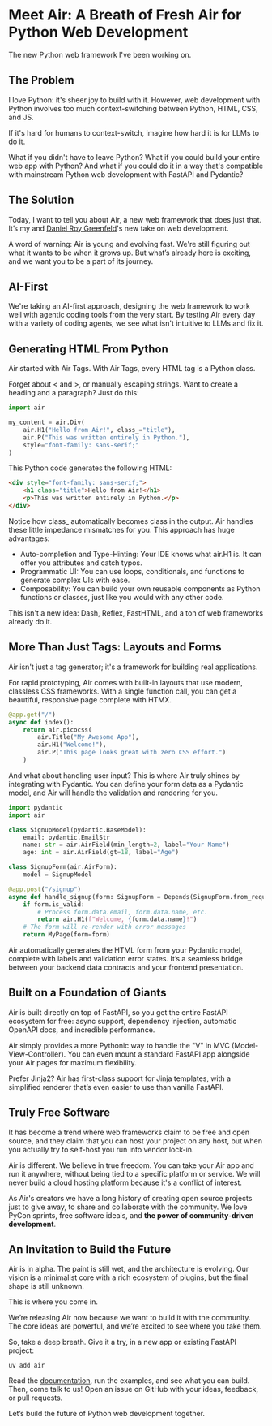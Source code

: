 # Meet Air: A Breath of Fresh Air for Python Web Development

The new Python web framework I've been working on.

## The Problem

I love Python: it's sheer joy to build with it. However, web development with Python involves too much context-switching between Python, HTML, CSS, and JS.

If it's hard for humans to context-switch, imagine how hard it is for LLMs to do it.

What if you didn't have to leave Python? What if you could build your entire web app with Python? And what if you could do it in a way that's compatible with mainstream Python web development with FastAPI and Pydantic?

## The Solution

Today, I want to tell you about Air, a new web framework that does just that. It’s my and [Daniel Roy Greenfeld](https://daniel.feldroy.com/)'s new take on web development. 

A word of warning: Air is young and evolving fast. We're still figuring out what it wants to be when it grows up. But what’s already here is exciting, and we want you to be a part of its journey.

## AI-First

We're taking an AI-first approach, designing the web framework to work well with agentic coding tools from the very start. By testing Air every day with a variety of coding agents, we see what isn't intuitive to LLMs and fix it.

## Generating HTML From Python

Air started with Air Tags. With Air Tags, every HTML tag is a Python class.

Forget about < and >, or manually escaping strings. Want to create a heading and a paragraph? Just do this:

```python
import air

my_content = air.Div(
    air.H1("Hello from Air!", class_="title"),
    air.P("This was written entirely in Python."),
    style="font-family: sans-serif;"
)
```

This Python code generates the following HTML:

```html
<div style="font-family: sans-serif;">
    <h1 class="title">Hello from Air!</h1>
    <p>This was written entirely in Python.</p>
</div>
```

Notice how class_ automatically becomes class in the output. Air handles these little impedance mismatches for you. This approach has huge advantages:

* Auto-completion and Type-Hinting: Your IDE knows what air.H1 is. It can offer you attributes and catch typos.
* Programmatic UI: You can use loops, conditionals, and functions to generate complex UIs with ease.
* Composability: You can build your own reusable components as Python functions or classes, just like you would with any other code.

This isn't a new idea: Dash, Reflex, FastHTML, and a ton of web frameworks already do it.

## More Than Just Tags: Layouts and Forms

Air isn't just a tag generator; it's a framework for building real applications.

For rapid prototyping, Air comes with built-in layouts that use modern, classless CSS frameworks. With a single function call, you can get a beautiful, responsive page complete with HTMX.

```python
@app.get("/")
async def index():
    return air.picocss(
        air.Title("My Awesome App"),
        air.H1("Welcome!"),
        air.P("This page looks great with zero CSS effort.")
    )
```

And what about handling user input? This is where Air truly shines by integrating with Pydantic. You can define your form data as a Pydantic model, and Air will handle the validation and rendering for you.

```python
import pydantic
import air

class SignupModel(pydantic.BaseModel):
    email: pydantic.EmailStr
    name: str = air.AirField(min_length=2, label="Your Name")
    age: int = air.AirField(gt=18, label="Age")

class SignupForm(air.AirForm):
    model = SignupModel

@app.post("/signup")
async def handle_signup(form: SignupForm = Depends(SignupForm.from_request)):
    if form.is_valid:
        # Process form.data.email, form.data.name, etc.
        return air.H1(f"Welcome, {form.data.name}!")
    # The form will re-render with error messages
    return MyPage(form=form)
```

Air automatically generates the HTML form from your Pydantic model, complete with labels and validation error states. It’s a seamless bridge between your backend data contracts and your frontend presentation.

## Built on a Foundation of Giants

Air is built directly on top of FastAPI, so you get the entire FastAPI ecosystem for free: async support, dependency injection, automatic OpenAPI docs, and incredible performance.

Air simply provides a more Pythonic way to handle the "V" in MVC (Model-View-Controller). You can even mount a standard FastAPI app alongside your Air pages for maximum flexibility.

Prefer Jinja2? Air has first-class support for Jinja templates, with a simplified renderer that’s even easier to use than vanilla FastAPI.

## Truly Free Software

It has become a trend where web frameworks claim to be free and open source, and they claim that you can host your project on any host, but when you actually try to self-host you run into vendor lock-in.

Air is different. We believe in true freedom. You can take your Air app and run it anywhere, without being tied to a specific platform or service. We will never build a cloud hosting platform because it's a conflict of interest.

As Air's creators we have a long history of creating open source projects just to give away, to share and collaborate with the community. We love PyCon sprints, free software ideals, and **the power of community-driven development**.

## An Invitation to Build the Future

Air is in alpha. The paint is still wet, and the architecture is evolving. Our vision is a minimalist core with a rich ecosystem of plugins, but the final shape is still unknown.

This is where you come in.

We’re releasing Air now because we want to build it with the community. The core ideas are powerful, and we’re excited to see where you take them.

So, take a deep breath. Give it a try, in a new app or existing FastAPI project:

    uv add air

Read the [documentation](https://feldroy.github.io/air/), run the examples, and see what you can build. Then, come talk to us! Open an issue on GitHub with your ideas, feedback, or pull requests.

Let’s build the future of Python web development together.
